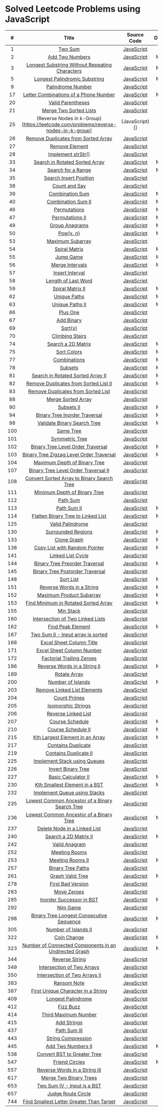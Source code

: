 # Solved Leetcode Problems using JavaScript

| # | Title | Source Code | Difficulty |
|:---:|:---:|:---:|:---:|
|1|[Two Sum](https://leetcode.com/problems/two-sum)|[JavaScript](https://github.com/zw301/coding-challenges/blob/master/leetcode/1.%20Two%20Sum.js)|Easy|
|2|[Add Two Numbers](https://leetcode.com/problems/add-two-numbers)|[JavaScript](https://github.com/zw301/coding-challenges/blob/master/leetcode/2.%20Add%20Two%20Numbers.js)|Medium|
|3|[Longest Substring Without Repeating Characters](https://leetcode.com/problems/longest-substring-without-repeating-characters)|[JavaScript](https://github.com/zw301/coding-challenges/blob/master/leetcode/3.%20Longest%20Substring%20Without%20Repeating%20Characters.js)|Medium|
|5|[Longest Palindromic Substring](https://leetcode.com/problems/longest-palindromic-substring)|[JavaScript](https://github.com/zw301/coding-challenges/blob/master/leetcode/5.%20Longest%20Palindromic%20Substring.js)|Medium|
|9|[Palindrome Number](https://leetcode.com/problems/palindrome-number)|[JavaScript](https://github.com/zw301/coding-challenges/blob/master/leetcode/9.%20Palindrome%20Number.js)|Easy|
|17|[Letter Combinations of a Phone Number](https://leetcode.com/problems/letter-combinations-of-a-phone-number)|[JavaScript](https://github.com/zw301/coding-challenges/blob/master/leetcode/17.%20Letter%20Combinations%20of%20a%20Phone%20Number.js)|Medium|
|20|[Valid Parentheses](https://leetcode.com/problems/valid-parentheses)|[JavaScript](https://github.com/zw301/coding-challenges/blob/master/leetcode/20.%20Valid%20Parentheses.js)|Easy|
|21|[Merge Two Sorted Lists](https://leetcode.com/problems/merge-two-sorted-lists)|[JavaScript](https://github.com/zw301/coding-challenges/blob/master/leetcode/21.%20Merge%20Two%20Sorted%20Lists.js)|Easy|
|25|(Reverse Nodes in k-Group)[https://leetcode.com/problems/reverse-nodes-in-k-group]|(JavaScript)[]|Hard|
|26|[Remove Duplicates from Sorted Array](https://github.com/zw301/coding-challenges/blob/master/leetcode/26.%20Remove%20Duplicates%20from%20Sorted%20Array.js)|[JavaScript](https://leetcode.com/problems/remove-duplicates-from-sorted-array)|Easy|
|27|[Remove Element](https://leetcode.com/problems/remove-duplicates-from-sorted-list)|[JavaScript](https://github.com/zw301/coding-challenges/blob/master/leetcode/27.%20Remove%20Element.js)|Easy|
|28|[Implement strStr()](https://leetcode.com/problems/implement-strstr)|[JavaScript](https://github.com/zw301/coding-challenges/blob/master/leetcode/28.%20Implement%20strStr().js)|Easy|
|33|[Search in Rotated Sorted Array](https://leetcode.com/problems/search-in-rotated-sorted-array)|[JavaScript](https://github.com/zw301/coding-challenges/blob/master/leetcode/33.%20Search%20in%20Rotated%20Sorted%20Array.js)|Medium|
|34|[Search for a Range](https://leetcode.com/problems/search-for-a-range)|[JavaScript](https://github.com/zw301/coding-challenges/blob/master/leetcode/34.%20Search%20for%20a%20Range.js)|Medium|
|35|[Search Insert Position](https://leetcode.com/problems/search-insert-position)|[JavaScript](https://github.com/zw301/coding-challenges/blob/master/leetcode/35.%20Search%20Insert%20Position.js)|Easy|
|38|[Count and Say](https://leetcode.com/problems/count-and-say)|[JavaScript](https://github.com/zw301/coding-challenges/blob/master/leetcode/38.%20Count%20and%20Say.js)|Easy|
|39|[Combination Sum](https://leetcode.com/problems/combination-sum)|[JavaScript](https://github.com/zw301/coding-challenges/blob/master/leetcode/39.%20Combination%20Sum.js)|Medium|
|40|[Combination Sum II](https://leetcode.com/problems/combination-sum-ii)|[JavaScript](https://github.com/zw301/coding-challenges/blob/master/leetcode/40.%20Combination%20Sum%20II.js)|Medium|
|46|[Permutations](https://leetcode.com/problems/permutations)|[JavaScript](https://github.com/zw301/coding-challenges/blob/master/leetcode/46.%20Permutations.js)|Medium|
|47|[Permutations II](https://leetcode.com/problems/permutations-ii)|[JavaScript](https://github.com/zw301/coding-challenges/blob/master/leetcode/47.%20Permutations%20II.js)|Medium|
|49|[Group Anagrams](https://leetcode.com/problems/group-anagrams)|[JavaScript](https://github.com/zw301/coding-challenges/blob/master/leetcode/49.%20Group%20Anagrams.js)|Medium|
|50|[Pow(x, n)](https://leetcode.com/problems/powx-n)|[JavaScript](https://github.com/zw301/coding-challenges/blob/master/leetcode/50.%20Pow(x%2C%20n).js)|Medium|
|53|[Maximum Subarray](https://leetcode.com/problems/maximum-subarray)|[JavaScript](https://github.com/zw301/coding-challenges/blob/master/leetcode/53.%20Maximum%20Subarray.js)|Easy|
|54|[Spiral Matrix](https://leetcode.com/problems/spiral-matrix)|[JavaScript](https://github.com/zw301/coding-challenges/blob/master/leetcode/54.%20Spiral%20Matrix.js)|Medium|
|55|[Jump Game](https://leetcode.com/problems/jump-game)|[JavaScript](https://github.com/zw301/coding-challenges/blob/master/leetcode/55.%20Jump%20Game.js)|Medium|
|56|[Merge Intervals](https://leetcode.com/problems/merge-intervals)|[JavaScript](https://github.com/zw301/coding-challenges/blob/master/leetcode/56.%20Merge%20Intervals.js)|Medium|
|57|[Insert Interval](https://leetcode.com/problems/insert-interval)|[JavaScript](https://github.com/zw301/coding-challenges/blob/master/leetcode/57.%20Insert%20Interval.js)|Hard|
|58|[Length of Last Word](https://leetcode.com/problems/length-of-last-word)|[JavaScript](https://github.com/zw301/coding-challenges/blob/master/leetcode/58.%20Length%20of%20Last%20Word.js)|Easy|
|59|[Spiral Matrix II](https://leetcode.com/problems/spiral-matrix-ii)|[JavaScript](https://github.com/zw301/coding-challenges/blob/master/leetcode/59.%20Spiral%20Matrix%20II.js)|Medium|
|62|[Unique Paths](https://leetcode.com/problems/unique-paths)|[JavaScript](https://github.com/zw301/coding-challenges/blob/master/leetcode/62.%20Unique%20Paths.js)|Medium|
|63|[Unique Paths II](https://leetcode.com/problems/unique-paths-ii)|[JavaScript](https://github.com/zw301/coding-challenges/blob/master/leetcode/63.%20Unique%20Paths%20II.js)|Medium|
|66|[Plus One](https://leetcode.com/problems/plus-one)|[JavaScript](https://github.com/zw301/coding-challenges/blob/master/leetcode/66.%20Plus%20One.js)|Easy|
|67|[Add Binary](https://leetcode.com/problems/add-binary)|[JavaScript](https://github.com/zw301/coding-challenges/blob/master/leetcode/67.%20Add%20Binary.js)|Easy|
|69|[Sqrt(x)](https://leetcode.com/problems/sqrtx)|[JavaScript](https://github.com/zw301/coding-challenges/blob/master/leetcode/69.%20Sqrt(x).js)|Easy|
|70|[Climbing Stairs](https://leetcode.com/problems/climbing-stairs)|[JavaScript](https://github.com/zw301/coding-challenges/blob/master/leetcode/70.%20Climbing%20Stairs.js)|Easy|
|74|[Search a 2D Matrix](https://leetcode.com/problems/search-a-2d-matrix)|[JavaScript](https://github.com/zw301/coding-challenges/blob/master/leetcode/74.%20Search%20a%202D%20Matrix.js)|Medium|
|75|[Sort Colors](https://leetcode.com/problems/sort-colors)|[JavaScript](https://github.com/zw301/coding-challenges/blob/master/leetcode/75.%20Sort%20Colors.js)|Medium|
|77|[Combinations](https://leetcode.com/problems/combinations)|[JavaScript](https://github.com/zw301/coding-challenges/blob/master/leetcode/77.%20Combinations.js)|Medium|
|78|[Subsets](https://leetcode.com/problems/subsets)|[JavaScript](https://github.com/zw301/coding-challenges/blob/master/leetcode/78.%20Subsets.js)|Medium|
|81|[Search in Rotated Sorted Array II](https://leetcode.com/problems/search-in-rotated-sorted-array-ii)|[JavaScript](https://github.com/zw301/coding-challenges/blob/master/leetcode/81.%20Search%20in%20Rotated%20Sorted%20Array%20II.js)|Medium|
|82|[Remove Duplicates from Sorted List II](https://leetcode.com/problems/remove-duplicates-from-sorted-list-ii)|[JavaScript](https://github.com/zw301/coding-challenges/blob/master/leetcode/82.%20Remove%20Duplicates%20from%20Sorted%20List%20II.jsgi)|Medium|
|83|[Remove Duplicates from Sorted List](https://leetcode.com/problems/remove-duplicates-from-sorted-list)|[JavaScript](https://github.com/zw301/coding-challenges/blob/master/leetcode/83.%20Remove%20Duplicates%20from%20Sorted%20List.js)|Easy|
|88|[Merge Sorted Array](https://leetcode.com/problems/merge-sorted-array)|[JavaScript](https://github.com/zw301/coding-challenges/blob/master/leetcode/88.%20Merge%20Sorted%20Array.js)|Easy|
|90|[Subsets II](https://leetcode.com/problems/subsets-ii)|[JavaScript](https://github.com/zw301/coding-challenges/blob/master/leetcode/90.%20Subsets%20II.js)|Medium|
|94|[Binary Tree Inorder Traversal](https://leetcode.com/problems/binary-tree-inorder-traversal)|[JavaScript](https://github.com/zw301/coding-challenges/blob/master/leetcode/94.%20Binary%20Tree%20Inorder%20Traversal.js)|Medium|
|98|[Validate Binary Search Tree](https://leetcode.com/problems/validate-binary-search-tree)|[JavaScript](https://github.com/zw301/coding-challenges/blob/master/leetcode/98.%20Validate%20Binary%20Search%20Tree.js)|Medium|
|100|[Same Tree](https://leetcode.com/problems/same-tree)|[JavaScript](https://github.com/zw301/coding-challenges/blob/master/leetcode/100.%20Same%20Tree.js)|Easy|
|101|[Symmetric Tree](https://leetcode.com/problems/symmetric-tree)|[JavaScript](https://github.com/zw301/coding-challenges/blob/master/leetcode/101.%20Symmetric%20Tree.js)|Easy|
|102|[Binary Tree Level Order Traversal](https://leetcode.com/problems/binary-tree-level-order-traversal)|[JavaScript](https://github.com/zw301/coding-challenges/blob/master/leetcode/102.%20Binary%20Tree%20Level%20Order%20Traversal.js)|Medium|
|103|[Binary Tree Zigzag Level Order Traversal](https://leetcode.com/problems/binary-tree-zigzag-level-order-traversal)|[JavaScript](https://github.com/zw301/coding-challenges/blob/master/leetcode/103.%20Binary%20Tree%20Zigzag%20Level%20Order%20Traversal.js)|Medium|
|104|[Maximum Depth of Binary Tree](https://leetcode.com/problems/maximum-depth-of-binary-tree)|[JavaScript](https://github.com/zw301/coding-challenges/blob/master/leetcode/104.%20Maximum%20Depth%20of%20Binary%20Tree.js)|Easy|
|107|[Binary Tree Level Order Traversal II](https://leetcode.com/problems/binary-tree-level-order-traversal-ii)|[JavaScript](https://github.com/zw301/coding-challenges/blob/master/leetcode/107.%20Binary%20Tree%20Level%20Order%20Traversal%20II.js)|Easy|
|108|[Convert Sorted Array to Binary Search Tree](https://leetcode.com/problems/convert-sorted-array-to-binary-search-tree)|[JavaScript](https://github.com/zw301/coding-challenges/blob/master/leetcode/108.%20Convert%20Sorted%20Array%20to%20Binary%20Search%20Tree.js)|Easy|
|111|[Minimum Depth of Binary Tree](https://leetcode.com/problems/minimum-depth-of-binary-tree)|[JavaScript](https://github.com/zw301/coding-challenges/blob/master/leetcode/111.%20Minimum%20Depth%20of%20Binary%20Tree.js)|Easy|
|112|[Path Sum](https://leetcode.com/problems/path-sum)|[JavaScript](https://github.com/zw301/coding-challenges/blob/master/leetcode/112.%20Path%20Sum.js)|Easy|
|113|[Path Sum II](https://leetcode.com/problems/path-sum-ii)|[JavaScript](https://github.com/zw301/coding-challenges/blob/master/leetcode/113.%20Path%20Sum%20II.js)|Medium|
|114|[Flatten Binary Tree to Linked List](https://leetcode.com/problems/flatten-binary-tree-to-linked-list)|[JavaScript](https://github.com/zw301/coding-challenges/blob/master/leetcode/114.%20Flatten%20Binary%20Tree%20to%20Linked%20List.js)|Medium|
|125|[Valid Palindrome](https://leetcode.com/problems/valid-palindrome)|[JavaScript](https://github.com/zw301/coding-challenges/blob/master/leetcode/125.%20Valid%20Palindrome.js)|Easy|
|130|[Surrounded Regions](https://leetcode.com/problems/surrounded-regions)|[JavaScript](https://github.com/zw301/coding-challenges/blob/master/leetcode/130.%20Surrounded%20Regions.js)|Medium|
|133|[Clone Graph](https://leetcode.com/problems/clone-graph)|[JavaScript](https://github.com/zw301/coding-challenges/blob/master/leetcode/133.%20Clone%20Graph.js)|Medium|
|138|[Copy List with Random Pointer](https://leetcode.com/problems/copy-list-with-random-pointer)|[JavaScript](https://github.com/zw301/coding-challenges/blob/master/leetcode/138.%20Copy%20List%20with%20Random%20Pointer.js)|Medium|
|141|[Linked List Cycle](https://leetcode.com/problems/linked-list-cycle)|[JavaScript](https://github.com/zw301/coding-challenges/blob/master/leetcode/141.%20Linked%20List%20Cycle.js)|Easy|
|144|[Binary Tree Preorder Traversal](https://leetcode.com/problems/binary-tree-preorder-traversal)|[JavaScript](https://github.com/zw301/coding-challenges/blob/master/leetcode/144.%20Binary%20Tree%20Preorder%20Traversal.js)|Medium|
|145|[Binary Tree Postorder Traversal](https://leetcode.com/problems/binary-tree-postorder-traversal)|[JavaScript](https://github.com/zw301/coding-challenges/blob/master/leetcode/145.%20Binary%20Tree%20Postorder%20Traversal.js)|Hard|
|148|[Sort List](https://leetcode.com/problems/sort-list)|[JavaScript](https://github.com/zw301/coding-challenges/blob/master/leetcode/148.%20Sort%20List.js)|Medium|
|151|[Reverse Words in a String](https://leetcode.com/problems/reverse-words-in-a-string)|[JavaScript](https://github.com/zw301/coding-challenges/blob/master/leetcode/151.%20Reverse%20Words%20in%20a%20String.js)|Medium|
|152|[Maximum Product Subarray](https://leetcode.com/problems/maximum-product-subarray)|[JavaScript](https://github.com/zw301/coding-challenges/blob/master/leetcode/152.%20Maximum%20Product%20Subarray.js)|Medium|
|153|[Find Minimum in Rotated Sorted Array](https://leetcode.com/problems/find-minimum-in-rotated-sorted-array)|[JavaScript](https://github.com/zw301/coding-challenges/blob/master/leetcode/153.%20Find%20Minimum%20in%20Rotated%20Sorted%20Array.js)|Medium|
|155|[Min Stack](https://leetcode.com/problems/min-stack)|[JavaScript](https://github.com/zw301/coding-challenges/blob/master/leetcode/155.%20Min%20Stack.js)|Easy|
|160|[Intersection of Two Linked Lists](https://leetcode.com/problems/intersection-of-two-linked-lists)|[JavaScript](https://github.com/zw301/coding-challenges/blob/master/leetcode/160.%20Intersection%20of%20Two%20Linked%20Lists.js)|Easy|
|162|[Find Peak Element](https://leetcode.com/problems/find-peak-element)|[JavaScript](https://github.com/zw301/coding-challenges/blob/master/leetcode/162.%20Find%20Peak%20Element.js)|Medium|
|167|[Two Sum II - Input array is sorted](https://leetcode.com/problems/two-sum-ii-input-array-is-sorted)|[JavaScript](https://github.com/zw301/coding-challenges/blob/master/leetcode/167.%20Two%20Sum%20II%20-%20Input%20array%20is%20sorted.js)|Easy|
|168|[Excel Sheet Column Title](https://leetcode.com/problems/excel-sheet-column-title/)|[JavaScript](https://github.com/zw301/coding-challenges/blob/master/leetcode/168.%20Excel%20Sheet%20Column%20Title.js)|Easy|
|171|[Excel Sheet Column Number](https://leetcode.com/problems/excel-sheet-column-number)|[JavaScript](https://github.com/zw301/coding-challenges/blob/master/leetcode/171.%20Excel%20Sheet%20Column%20Number.js)|Easy|
|172|[Factorial Trailing Zeroes](https://leetcode.com/problems/factorial-trailing-zeroes)|[JavaScript](https://github.com/zw301/coding-challenges/blob/master/leetcode/172.%20Factorial%20Trailing%20Zeroes.js)|Easy|
|186|[Reverse Words in a String II](https://leetcode.com/problems/reverse-words-in-a-string-ii)|[JavaScript](https://github.com/zw301/coding-challenges/blob/master/leetcode/186.%20Reverse%20Words%20in%20a%20String%20II.js)|Medium|
|189|[Rotate Array](https://leetcode.com/problems/rotate-array)|[JavaScript](https://github.com/zw301/coding-challenges/blob/master/leetcode/189.%20Rotate%20Array.js)|Easy|
|200|[Number of Islands](https://leetcode.com/problems/number-of-islands)|[JavaScript](https://github.com/zw301/coding-challenges/blob/master/leetcode/200.%20Number%20of%20Islands.js)|Medium|
|203|[Remove Linked List Elements](https://leetcode.com/problems/remove-linked-list-elements)|[JavaScript](https://github.com/zw301/coding-challenges/blob/master/leetcode/203.%20Remove%20Linked%20List%20Elements.js)|Easy|
|204|[Count Primes](https://leetcode.com/problems/count-primes)|[JavaScript](https://github.com/zw301/coding-challenges/blob/master/leetcode/204.%20Count%20Primes.js)|Easy|
|205|[Isomorphic Strings](https://leetcode.com/problems/isomorphic-strings)|[JavaScript](https://github.com/zw301/coding-challenges/blob/master/leetcode/205.%20Isomorphic%20Strings.js)|Easy|
|206|[Reverse Linked List](https://leetcode.com/problems/reverse-linked-list)|[JavaScript](https://github.com/zw301/coding-challenges/blob/master/leetcode/206.%20Reverse%20Linked%20List.js)|Easy|
|207|[Course Schedule](https://leetcode.com/problems/course-schedule)|[JavaScript](https://github.com/zw301/coding-challenges/blob/master/leetcode/207.%20Course%20Schedule.js)|Medium|
|210|[Course Schedule II](https://leetcode.com/problems/course-schedule-ii)|[JavaScript](https://github.com/zw301/coding-challenges/blob/master/leetcode/210.%20Course%20Schedule%20II.js)|Medium|
|215|[Kth Largest Element in an Array](https://leetcode.com/problems/kth-largest-element-in-an-array)|[JavaScript](https://github.com/zw301/coding-challenges/blob/master/leetcode/215.%20Kth%20Largest%20Element%20in%20an%20Array.js)|Medium|
|217|[Contains Duplicate](https://leetcode.com/problems/contains-duplicate)|[JavaScript](https://github.com/zw301/coding-challenges/blob/master/leetcode/217.%20Contains%20Duplicate.js)|Easy|
|219|[Contains Duplicate II](https://leetcode.com/problems/contains-duplicate-ii)|[JavaScript](https://github.com/zw301/coding-challenges/blob/master/leetcode/219.%20Contains%20Duplicate%20II.js)|Easy|
|225|[Implement Stack using Queues](https://leetcode.com/problems/implement-stack-using-queues)|[JavaScript](https://github.com/zw301/coding-challenges/blob/master/leetcode/225.%20Implement%20Stack%20using%20Queues.js)|Easy|
|226|[Invert Binary Tree](https://leetcode.com/problems/invert-binary-tree)|[JavaScript](https://github.com/zw301/coding-challenges/blob/master/leetcode/226.%20Invert%20Binary%20Tree.js)|Easy|
|227|[Basic Calculator II](https://leetcode.com/problems/basic-calculator-ii)|[JavaScript](https://github.com/zw301/coding-challenges/blob/master/leetcode/227.%20Basic%20Calculator%20II.js)|Medium|
|230|[Kth Smallest Element in a BST](https://leetcode.com/problems/kth-smallest-element-in-a-bst)|[JavaScript](https://github.com/zw301/coding-challenges/blob/master/leetcode/230.%20Kth%20Smallest%20Element%20in%20a%20BST.js)|Medium|
|232|[Implement Queue using Stacks](https://leetcode.com/problems/implement-queue-using-stacks)|[JavaScript](https://github.com/zw301/coding-challenges/blob/master/leetcode/232.%20Implement%20Queue%20using%20Stacks.js)|Easy|
|235|[Lowest Common Ancestor of a Binary Search Tree](https://leetcode.com/problems/lowest-common-ancestor-of-a-binary-search-tree)|[JavaScript](https://github.com/zw301/coding-challenges/blob/master/leetcode/235.%20Lowest%20Common%20Ancestor%20of%20a%20Binary%20Search%20Tree.js)|Easy|
|236|[Lowest Common Ancestor of a Binary Tree](https://leetcode.com/problems/lowest-common-ancestor-of-a-binary-tree)|[JavaScript](https://github.com/zw301/coding-challenges/blob/master/leetcode/236.%20Lowest%20Common%20Ancestor%20of%20a%20Binary%20Tree.js)|Medium|
|237|[Delete Node in a Linked List](https://leetcode.com/problems/delete-node-in-a-linked-list)|[JavaScript](https://github.com/zw301/coding-challenges/blob/master/leetcode/237.%20Delete%20Node%20in%20a%20Linked%20List.js)|Easy|
|240|[Search a 2D Matrix II](https://leetcode.com/problems/search-a-2d-matrix-ii)|[JavaScript](https://github.com/zw301/coding-challenges/blob/master/leetcode/240.%20Search%20a%202D%20Matrix%20II.js)|Medium|
|242|[Valid Anagram](https://leetcode.com/problems/valid-anagram)|[JavaScript](https://github.com/zw301/coding-challenges/blob/master/leetcode/242.%20Valid%20Anagram.js)|Easy|
|252|[Meeting Rooms](https://leetcode.com/problems/meeting-rooms)|[JavaScript](https://github.com/zw301/coding-challenges/blob/master/leetcode/252.%20Meeting%20Rooms.js)|Easy|
|253|[Meeting Rooms II](https://leetcode.com/problems/meeting-rooms-ii)|[JavaScript](https://github.com/zw301/coding-challenges/blob/master/leetcode/253.%20Meeting%20Rooms%20II.js)|Medium|
|257|[Binary Tree Paths](https://leetcode.com/problems/binary-tree-paths)|[JavaScript](https://github.com/zw301/coding-challenges/blob/master/leetcode/257.%20Binary%20Tree%20Paths.js)|Easy|
|261|[Graph Valid Tree](https://leetcode.com/problems/graph-valid-tree)|[JavaScript](https://github.com/zw301/coding-challenges/blob/master/leetcode/261.%20Graph%20Valid%20Tree.js)|Medium|
|278|[First Bad Version](https://leetcode.com/problems/first-bad-version)|[JavaScript](https://github.com/zw301/coding-challenges/blob/master/leetcode/278.%20First%20Bad%20Version.js)|Easy|
|283|[Move Zeroes](https://leetcode.com/problems/move-zeroes)|[JavaScript](https://github.com/zw301/coding-challenges/blob/master/leetcode/283.%20Move%20Zeroes.js)|Easy|
|285|[Inorder Successor in BST](https://leetcode.com/problems/inorder-successor-in-bst)|[JavaScript](https://github.com/zw301/coding-challenges/blob/master/leetcode/285.%20Inorder%20Successor%20in%20BST.js)|Medium|
|292|[Nim Game](https://leetcode.com/problems/nim-game)|[JavaScript](https://github.com/zw301/coding-challenges/blob/master/leetcode/292.%20Nim%20Game.js)|Easy|
|298|[Binary Tree Longest Consecutive Sequence](https://leetcode.com/problems/binary-tree-longest-consecutive-sequence)|[JavaScript](https://github.com/zw301/coding-challenges/blob/master/leetcode/298.%20Binary%20Tree%20Longest%20Consecutive%20Sequence.js)|Medium|
|305|[Number of Islands II](https://leetcode.com/problems/number-of-islands-ii)|[JavaScript](https://github.com/zw301/coding-challenges/blob/master/leetcode/305.%20Number%20of%20Islands%20II.js)|Hard|
|322|[Coin Change](https://leetcode.com/problems/coin-change)|[JavaScript](https://github.com/zw301/coding-challenges/blob/master/leetcode/322.%20Coin%20Change.js)|Medium|
|323|[Number of Connected Components in an Undirected Graph](https://leetcode.com/problems/number-of-connected-components-in-an-undirected-graph)|[JavaScript](https://github.com/zw301/coding-challenges/blob/master/leetcode/323.%20Number%20of%20Connected%20Components%20in%20an%20Undirected%20Graph.js)|Medium|
|344|[Reverse String](https://leetcode.com/problems/reverse-string)|[JavaScript](https://github.com/zw301/coding-challenges/blob/master/leetcode/344.%20Reverse%20String.js)|Easy|
|349|[Intersection of Two Arrays](https://leetcode.com/problems/intersection-of-two-arrays)|[JavaScript](https://github.com/zw301/coding-challenges/blob/master/leetcode/349.%20Intersection%20of%20Two%20Arrays.js)|Easy|
|350|[Intersection of Two Arrays II](https://leetcode.com/problems/intersection-of-two-arrays-ii)|[JavaScript](https://github.com/zw301/coding-challenges/blob/master/leetcode/350.%20Intersection%20of%20Two%20Arrays%20II.js)|Easy|
|383|[Ransom Note](https://leetcode.com/problems/ransom-note)|[JavaScript](https://github.com/zw301/coding-challenges/blob/master/leetcode/383.%20Ransom%20Note.js)|Easy|
|387|[First Unique Character in a String](https://leetcode.com/problems/first-unique-character-in-a-string)|[JavaScript](https://github.com/zw301/coding-challenges/blob/master/leetcode/387.%20First%20Unique%20Character%20in%20a%20String.js)|Easy|
|409|[Longest Palindrome](https://leetcode.com/problems/longest-palindrome)|[JavaScript](https://github.com/zw301/coding-challenges/blob/master/leetcode/409.%20Longest%20Palindrome.js)|Easy|
|412|[Fizz Buzz](https://leetcode.com/problems/fizz-buzz)|[JavaScript](https://github.com/zw301/coding-challenges/blob/master/leetcode/412.%20Fizz%20Buzz.js)|Easy|
|414|[Third Maximum Number](https://leetcode.com/problems/third-maximum-number)|[JavaScript](https://github.com/zw301/coding-challenges/blob/master/leetcode/414.%20Third%20Maximum%20Number.js)|Easy|
|415|[Add Strings](https://leetcode.com/problems/add-strings)|[JavaScript](https://github.com/zw301/coding-challenges/blob/master/leetcode/415.%20Add%20Strings.js)|Easy|
|437|[Path Sum III](https://leetcode.com/problems/path-sum-iii)|[JavaScript](https://github.com/zw301/coding-challenges/blob/master/leetcode/437.%20Path%20Sum%20III.js)|Easy|
|443|[String Compression](https://leetcode.com/problems/string-compression)|[JavaScript](https://github.com/zw301/coding-challenges/blob/master/leetcode/443.%20String%20Compression.js)|Easy|
|445|[Add Two Numbers II](https://leetcode.com/problems/add-two-numbers-ii)|[JavaScript](https://github.com/zw301/coding-challenges/blob/master/leetcode/445.%20Add%20Two%20Numbers%20II.js)|Medium|
|538|[Convert BST to Greater Tree](https://leetcode.com/problems/convert-bst-to-greater-tree)|[JavaScript](https://github.com/zw301/coding-challenges/blob/master/leetcode/538.%20Convert%20BST%20to%20Greater%20Tree.js)|Easy|
|547|[Friend Circles](https://leetcode.com/problems/friend-circles)|[JavaScript](https://github.com/zw301/coding-challenges/blob/master/leetcode/547.%20Friend%20Circles.js)|Medium|
|557|[Reverse Words in a String III](https://leetcode.com/problems/reverse-words-in-a-string-iii)|[JavaScript](https://github.com/zw301/coding-challenges/blob/master/leetcode/557.%20Reverse%20Words%20in%20a%20String%20III.js)|Easy|
|617|[Merge Two Binary Trees](https://leetcode.com/problems/merge-two-binary-trees)|[JavaScript](https://github.com/zw301/coding-challenges/blob/master/leetcode/617.%20Merge%20Two%20Binary%20Trees.js)|Easy|
|653|[Two Sum IV - Input is a BST](https://leetcode.com/problems/two-sum-iv-input-is-a-bst)|[JavaScript](https://github.com/zw301/coding-challenges/blob/master/leetcode/653.%20Two%20Sum%20IV%20-%20Input%20is%20a%20BST.js)|Easy|
|657|[Judge Route Circle](https://leetcode.com/problems/judge-route-circle)|[JavaScript](https://github.com/zw301/coding-challenges/blob/master/leetcode/657.%20Judge%20Route%20Circle.js)|Easy|
|744|[Find Smallest Letter Greater Than Target](https://leetcode.com/problems/find-smallest-letter-greater-than-target)|[JavaScript](https://github.com/zw301/coding-challenges/blob/master/leetcode/744.%20Find%20Smallest%20Letter%20Greater%20Than%20Target.js)|Easy|
